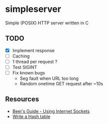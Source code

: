 # simpleserver
Simple (POSIX) HTTP server written in C

## TODO
* [x] Implement response
* [ ] Caching
* [ ] 1 thread per request ?
* [ ] Test SIGINT
* [ ] Fix known bugs
    * Seg fault when URL too long
    * Random onetime GET request after ~10s

## Resources
* [Beej's Guide - Using Internet Sockets](https://beej.us/guide/bgnet/html/single/bgnet.html)
* [Write a Hash table](https://github.com/jamesroutley/write-a-hash-table)
